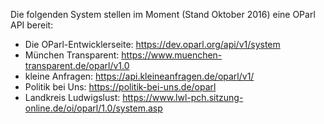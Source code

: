 Die folgenden System stellen im Moment (Stand Oktober 2016) eine OParl API
bereit:

 * Die OParl-Entwicklerseite: https://dev.oparl.org/api/v1/system
 * München Transparent: https://www.muenchen-transparent.de/oparl/v1.0
 * kleine Anfragen: https://api.kleineanfragen.de/oparl/v1/
 * Politik bei Uns: https://politik-bei-uns.de/oparl
 * Landkreis Ludwigslust: https://www.lwl-pch.sitzung-online.de/oi/oparl/1.0/system.asp

